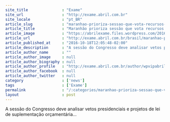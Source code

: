 ```yaml
---
site_title               : "Exame"
site_url                 : "http://exame.abril.com.br"
site_locale              : "pt_BR"
article_slug             : "maranhao-prioriza-sessao-que-vota-recursos-para-o-fies"
article_title            : "Maranhão prioriza sessão que vota recursos para o Fies"
article_image            : "https://abrilexame.files.wordpress.com/2016/10/size_960_16_9_congresso-nacional-em-brasilia1.jpg?quality=70&strip=all&w=960"
article_url              : "http://exame.abril.com.br/brasil/maranhao-prioriza-sessao-que-vota-recursos-para-o-fies/"
article_published_at     : "2016-10-18T12:05:48-02:00"
article_description      : "A sessão do Congresso deve analisar vetos presidenciais e projetos de lei de suplementação orçamentária..."
article_author_name      : ""
article_author_image     : null
article_author_biography : null
article_author_profile   : "http://exame.abril.com.br/author/wpvipabril/"
article_author_facebook  : null
article_author_twitter   : null
category                 : ['news']
tags                     : ['Exame']
permalink                : "/:categories/maranhao-prioriza-sessao-que-vota-recursos-para-o-fies/"
layout                   : post
---
```


A sessão do Congresso deve analisar vetos presidenciais e projetos de lei de suplementação orçamentária...
